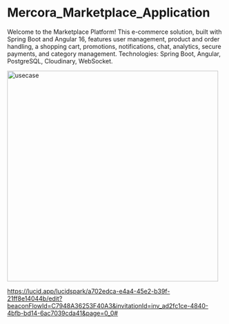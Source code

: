 # Mercora_Marketplace_Application
Welcome to the Marketplace Platform! This e-commerce solution, built with Spring Boot and Angular 16, features user management, product and order handling, a shopping cart, promotions, notifications, chat, analytics, secure payments, and category management. Technologies: Spring Boot, Angular, PostgreSQL, Cloudinary, WebSocket.

<img width="489" alt="usecase" src="https://github.com/user-attachments/assets/f36addc5-2008-44fb-9dc6-79ff1553fa0a">

https://lucid.app/lucidspark/a702edca-e4a4-45e2-b39f-21ff8e14044b/edit?beaconFlowId=C7948A36253F40A3&invitationId=inv_ad2fc1ce-4840-4bfb-bd14-6ac7039cda41&page=0_0#
